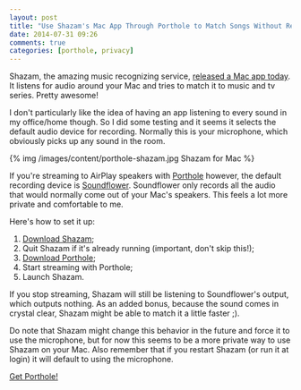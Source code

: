 ```yaml
---
layout: post
title: "Use Shazam's Mac App Through Porthole to Match Songs Without Recording Every Sound in the Room"
date: 2014-07-31 09:26
comments: true
categories: [porthole, privacy]
---
```


Shazam, the amazing music recognizing service, [released a Mac app today](http://www.shazam.com). It listens for audio around your Mac and tries to match it to music and tv series. Pretty awesome!

I don't particularly like the idea of having an app listening to every sound in my office/home though. So I did some testing and it seems it selects the default audio device for recording. Normally this is your microphone, which obviously picks up any sound in the room.

<div class="thumbnail">
{% img /images/content/porthole-shazam.jpg Shazam for Mac %}
</div>

If you're streaming to AirPlay speakers with [Porthole](http://www.getporthole.com) however, the default recording device is [Soundflower](http://cycling74.com/products/soundflower/). Soundflower only records all the audio that would normally come out of your Mac's speakers. This feels a lot more private and comfortable to me.

Here's how to set it up:

<!-- more -->

1. [Download Shazam](https://itunes.apple.com/us/app/shazam/id897118787);
1. Quit Shazam if it's already running (important, don't skip this!);
1. [Download Porthole](http://www.getporthole.com/download);
1. Start streaming with Porthole;
1. Launch Shazam.

If you stop streaming, Shazam will still be listening to Soundflower's output, which outputs nothing. As an added bonus, because the sound comes in crystal clear, Shazam might be able to match it a little faster ;).

Do note that Shazam might change this behavior in the future and force it to use the microphone, but for now this seems to be a more private way to use Shazam on your Mac. Also remember that if you restart Shazam (or run it at login) it will default to using the microphone.

<div class="text-center">
<a href="http://getporthole.com" class="btn btn-large btn-success">Get Porthole!</a>
</div>